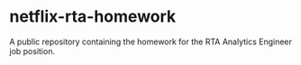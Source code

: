 # netflix-rta-homework
A public repository containing the homework for the RTA Analytics Engineer job position.
